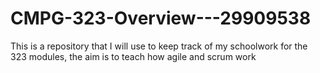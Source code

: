 # CMPG-323-Overview---29909538
This is a repository that I will use to keep track of my schoolwork for the 323 modules, the aim is to teach how agile and scrum work
